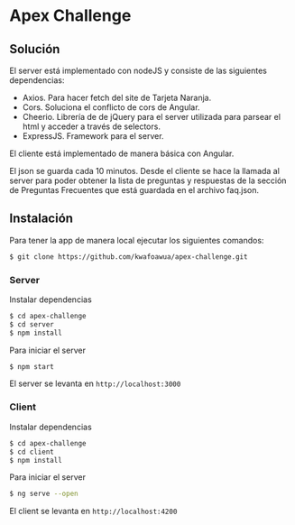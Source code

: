 # Apex Challenge

## Solución

El server está implementado con nodeJS y consiste de las siguientes dependencias:
 - Axios. Para hacer fetch del site de Tarjeta Naranja.
 - Cors. Soluciona el conflicto de cors de Angular.
 - Cheerio. Librería de de jQuery para el server utilizada para parsear el html y acceder a través de selectors.
 - ExpressJS. Framework para el server.

El cliente está implementado de manera básica con Angular.

El json se guarda cada 10 minutos. Desde el cliente se hace la llamada al server para poder obtener la lista de preguntas y respuestas de la sección de Preguntas Frecuentes que está guardada en el archivo faq.json.

## Instalación

Para tener la app de manera local ejecutar los siguientes comandos: 

```bash
$ git clone https://github.com/kwafoawua/apex-challenge.git
```

### Server
Instalar dependencias

```bash
$ cd apex-challenge
$ cd server
$ npm install
```
Para iniciar el server
```bash
$ npm start
```
El server se levanta en `http://localhost:3000`

### Client

Instalar dependencias

```bash
$ cd apex-challenge
$ cd client
$ npm install
```
Para iniciar el server
```bash
$ ng serve --open
```
El client se levanta en `http://localhost:4200`